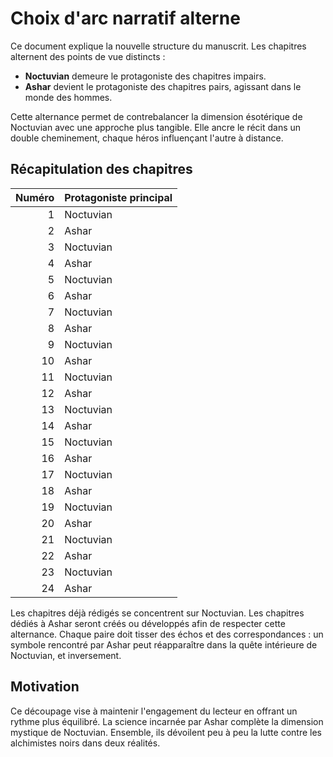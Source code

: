 # Choix d'arc narratif alterne

Ce document explique la nouvelle structure du manuscrit. Les chapitres alternent des points de vue distincts :
- **Noctuvian** demeure le protagoniste des chapitres impairs.
- **Ashar** devient le protagoniste des chapitres pairs, agissant dans le monde des hommes.

Cette alternance permet de contrebalancer la dimension ésotérique de Noctuvian avec une approche plus tangible. Elle ancre le récit dans un double cheminement, chaque héros influençant l'autre à distance.

## Récapitulation des chapitres

| Numéro | Protagoniste principal |
|-------:|-----------------------|
| 1 | Noctuvian |
| 2 | Ashar |
| 3 | Noctuvian |
| 4 | Ashar |
| 5 | Noctuvian |
| 6 | Ashar |
| 7 | Noctuvian |
| 8 | Ashar |
| 9 | Noctuvian |
|10 | Ashar |
|11 | Noctuvian |
|12 | Ashar |
|13 | Noctuvian |
|14 | Ashar |
|15 | Noctuvian |
|16 | Ashar |
|17 | Noctuvian |
|18 | Ashar |
|19 | Noctuvian |
|20 | Ashar |
|21 | Noctuvian |
|22 | Ashar |
|23 | Noctuvian |
|24 | Ashar |

Les chapitres déjà rédigés se concentrent sur Noctuvian. Les chapitres dédiés à Ashar seront créés ou développés afin de respecter cette alternance. Chaque paire doit tisser des échos et des correspondances : un symbole rencontré par Ashar peut réapparaître dans la quête intérieure de Noctuvian, et inversement.

## Motivation

Ce découpage vise à maintenir l'engagement du lecteur en offrant un rythme plus équilibré. La science incarnée par Ashar complète la dimension mystique de Noctuvian. Ensemble, ils dévoilent peu à peu la lutte contre les alchimistes noirs dans deux réalités.

